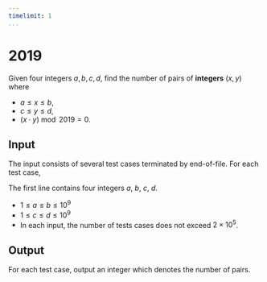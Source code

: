 ```yaml
---
timelimit: 1
...
```


# 2019

Given four integers $a, b, c, d$, find the number of pairs of **integers** $(x, y)$ where 

* $a \leq x \leq b$,
* $c \leq y \leq d$,
* $(x \cdot y) \bmod 2019 = 0$.

## Input

The input consists of several test cases terminated by end-of-file. For each test case,

The first line contains four integers $a$, $b$, $c$, $d$.

* $1 \leq a \leq b \leq 10^9$
* $1 \leq c \leq d \leq 10^9$
* In each input, the number of tests cases does not exceed $2 \times 10^5$.

## Output

For each test case, output an integer which denotes the number of pairs.

<!--SAMPLES-->

